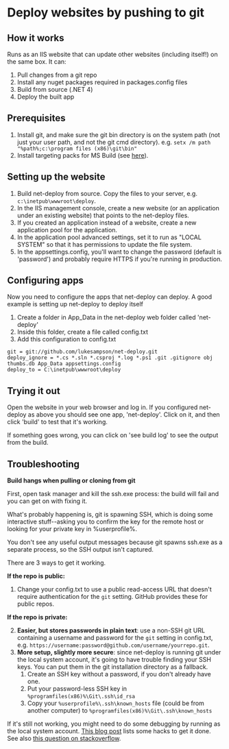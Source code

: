 ﻿Deploy websites by pushing to git
=================================

How it works
------------
Runs as an IIS website that can update other websites (including itself!) on the same box. It can:

1. Pull changes from a git repo
2. Install any nuget packages required in packages.config files
3. Build from source (.NET 4)
4. Deploy the built app

Prerequisites
-------------

1. Install git, and make sure the git bin directory is on the system path (not just your user path, and not the git cmd directory).
   e.g. `setx /m path "%path%;c:\program files (x86)\git\bin"`
2. Install targeting packs for MS Build (see [here](http://stackoverflow.com/a/3315614/87453)).

Setting up the website
----------------------

1. Build net-deploy from source. Copy the files to your server, e.g. `c:\inetpub\wwwroot\deploy`.
2. In the IIS management console, create a new website (or an application under an existing website) that points to the net-deploy files.
3. If you created an application instead of a website, create a new application pool for the application.
4. In the application pool advanced settings, set it to run as "LOCAL SYSTEM" so that it has permissions to update the file system.
5. In the appsettings.config, you'll want to change the password (default is 'password') and probably require HTTPS if you're running in production.

Configuring apps
----------------

Now you need to configure the apps that net-deploy can deploy. A good example is setting up net-deploy to deploy itself

1. Create a folder in App_Data in the net-deploy web folder called 'net-deploy'
2. Inside this folder, create a file called config.txt
3. Add this configuration to config.txt
```
git = git://github.com/lukesampson/net-deploy.git
deploy_ignore = *.cs *.sln *.csproj *.log *.ps1 .git .gitignore obj thumbs.db App_Data appsettings.config
deploy_to = C:\inetpub\wwwroot\deploy
```

Trying it out
-------------

Open the website in your web browser and log in. If you configured net-deploy as above you should see one app, 'net-deploy'. Click on it, and then click 'build' to test that it's working.

If something goes wrong, you can click on 'see build log' to see the output from the build.


Troubleshooting
---------------

**Build hangs when pulling or cloning from git**

First, open task manager and kill the ssh.exe process: the build will fail and you can get on with fixing it.

What's probably happening is, git is spawning SSH, which is doing some interactive stuff--asking you to confirm the key for the remote host or looking for your private key in %userprofile%.

You don't see any useful output messages because git spawns ssh.exe as a separate process, so the SSH output isn't captured.

There are 3 ways to get it working.

**If the repo is public:**

1. Change your config.txt to use a public read-access URL that doesn't require authentication for the `git` setting. GitHub provides these for public repos.

**If the repo is private:**

2. **Easier, but stores passwords in plain text**: use a non-SSH git URL containing a username and password for the `git` setting in config.txt, e.g. `https://username:password@github.com/username/yourrepo.git`.
3. **More setup, slightly more secure**: since net-deploy is running git under the local system account, it's going to have trouble finding your SSH keys. You can put them in the git installation directory as a fallback.
    1. Create an SSH key without a password, if you don't already have one.
	2. Put your password-less SSH key in `%programfiles(x86)%\Git\.ssh\id_rsa`
	3. Copy your `%userprofile%\.ssh\known_hosts` file (could be from another computer) to `%programfiles(x86)%\Git\.ssh\known_hosts`

If it's still not working, you might need to do some debugging by running as the local system account. [This blog post](http://blogs.msdn.com/b/adioltean/archive/2004/11/27/271063.aspx) lists some hacks to get it done. See also [this question on stackoverflow](http://stackoverflow.com/questions/77528/how-do-you-run-cmd-exe-under-the-local-system-account).
